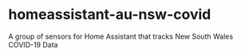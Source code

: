# homeassistant-au-nsw-covid
A group of sensors for Home Assistant that tracks New South Wales COVID-19 Data
